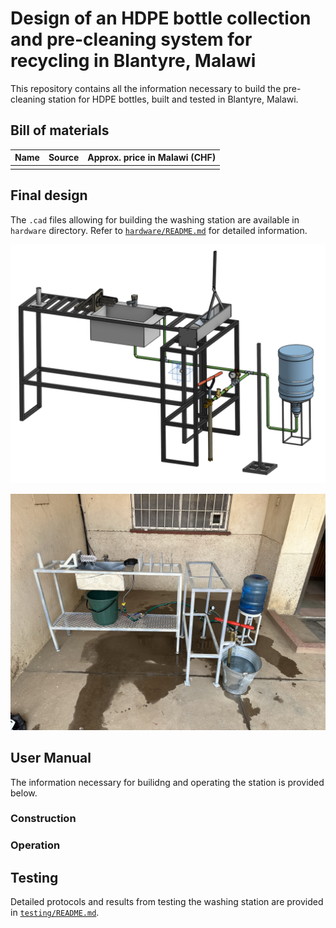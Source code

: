 # Design of an HDPE bottle collection and pre-cleaning system for recycling in Blantyre, Malawi

This repository contains all the information necessary to build the pre-cleaning station for HDPE bottles, built and tested in Blantyre, Malawi.

## Bill of materials

| Name | Source | Approx. price in Malawi (CHF) |
| - | - | - |
|  |  |  |

## Final design

The `.cad` files allowing for building the washing station are available in `hardware` directory. Refer to [`hardware/README.md`](hardware/README.md) for detailed information.

![CAD drawing of complete assembly](/img/complete_assembly_cad.png)

![photo of complete assembly](/img/complete_assembly_photo.jpeg)

## User Manual

The information necessary for builidng and operating the station is provided below.

### Construction

### Operation

## Testing

Detailed protocols and results from testing the washing station are provided in [`testing/README.md`](testing/README.md).
